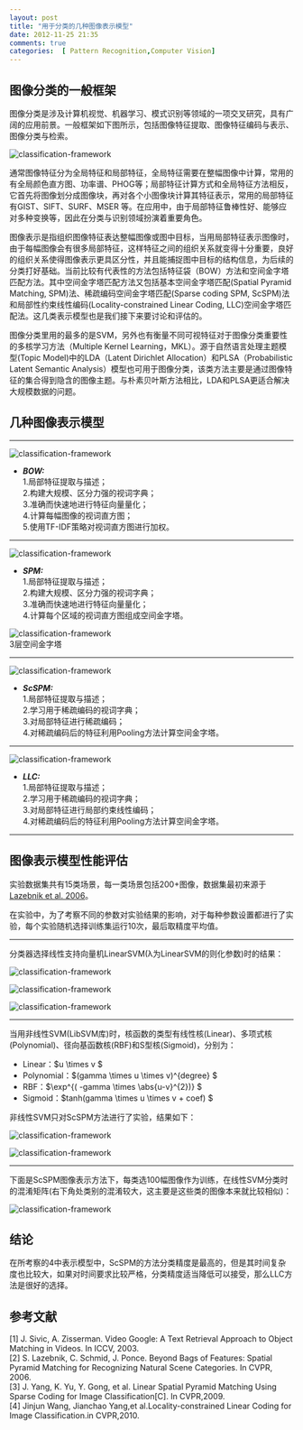 ```yaml
---
layout: post
title: "用于分类的几种图像表示模型"
date: 2012-11-25 21:35
comments: true
categories:  [ Pattern Recognition,Computer Vision]
---
```


## 图像分类的一般框架 ##
图像分类是涉及计算机视觉、机器学习、模式识别等领域的一项交叉研究，具有广阔的应用前景。一般框架如下图所示，包括图像特征提取、图像特征编码与表示、图像分类与检索。

![classification-framework](../images/Image-Representation-For-Classification/image-classification-framework.png)


通常图像特征分为全局特征和局部特征，全局特征需要在整幅图像中计算，常用的有全局颜色直方图、功率谱、PHOG等；局部特征计算方式和全局特征方法相反，它首先将图像划分成图像块，再对各个小图像块计算其特征表示，常用的局部特征有GIST、SIFT、SURF、MSER 等。在应用中，由于局部特征鲁棒性好、能够应对多种变换等，因此在分类与识别领域扮演着重要角色。

图像表示是指组织图像特征表达整幅图像或图中目标，当用局部特征表示图像时，由于每幅图像会有很多局部特征，这样特征之间的组织关系就变得十分重要，良好的组织关系使得图像表示更具区分性，并且能捕捉图中目标的结构信息，为后续的分类打好基础。当前比较有代表性的方法包括特征袋（BOW）方法和空间金字塔匹配方法。其中空间金字塔匹配方法又包括基本空间金字塔匹配(Spatial Pyramid Matching, SPM)法、稀疏编码空间金字塔匹配(Sparse coding SPM, ScSPM)法和局部性约束线性编码(Locality-constrained Linear Coding, LLC)空间金字塔匹配法。这几类表示模型也是我们接下来要讨论和评估的。

图像分类里用的最多的是SVM，另外也有衡量不同可视特征对于图像分类重要性的多核学习方法（Multiple Kernel Learning，MKL）。源于自然语言处理主题模型(Topic Model)中的LDA（Latent Dirichlet Allocation）和PLSA（Probabilistic Latent Semantic Analysis）模型也可用于图像分类，该类方法主要是通过图像特征的集合得到隐含的图像主题。与朴素贝叶斯方法相比，LDA和PLSA更适合解决大规模数据的问题。


## 几种图像表示模型 ##

----------
![classification-framework](../images/Image-Representation-For-Classification/BOW.png)

*  ***BOW:***  
1.局部特征提取与描述；  
2.构建大规模、区分力强的视词字典；  
3.准确而快速地进行特征向量量化；  
4.计算每幅图像的视词直方图；  
5.使用TF-IDF策略对视词直方图进行加权。  

----------

![classification-framework](../images/Image-Representation-For-Classification/SPM.png)

*  ***SPM:***  
1.局部特征提取与描述；  
2.构建大规模、区分力强的视词字典；   
3.准确而快速地进行特征向量量化；   
4.计算每个区域的视词直方图组成空间金字塔。

![classification-framework](../images/Image-Representation-For-Classification/3-SPM.png)  
3层空间金字塔

----------

![classification-framework](../images/Image-Representation-For-Classification/ScSPM.png)

*  ***ScSPM:***  
1.局部特征提取与描述；  
2.学习用于稀疏编码的视词字典；  
3.对局部特征进行稀疏编码；  
4.对稀疏编码后的特征利用Pooling方法计算空间金字塔。  

----------

![classification-framework](../images/Image-Representation-For-Classification/LLC.png)

*  ***LLC:***  
1.局部特征提取与描述；  
2.学习用于稀疏编码的视词字典；  
3.对局部特征进行局部约束线性编码；  
4.对稀疏编码后的特征利用Pooling方法计算空间金字塔。  

----------

## 图像表示模型性能评估 ##

实验数据集共有15类场景，每一类场景包括200+图像，数据集最初来源于[Lazebnik et al. 2006](http://www.di.ens.fr/willow/pdfs/cvpr06b.pdf)。

在实验中，为了考察不同的参数对实验结果的影响，对于每种参数设置都进行了实验，每个实验随机选择训练集运行10次，最后取精度平均值。

----------

分类器选择线性支持向量机LinearSVM(λ为LinearSVM的则化参数)时的结果：

![classification-framework](../images/Image-Representation-For-Classification/LinearSVM-Tr.png)

![classification-framework](../images/Image-Representation-For-Classification/LinearSVM-Dic.png)

![classification-framework](../images/Image-Representation-For-Classification/LinearSVM-lambda.png)

----------

当用非线性SVM(LibSVM库)时，核函数的类型有线性核(Linear)、多项式核(Polynomial)、径向基函数核(RBF)和S型核(Sigmoid)，分别为：  
*  Linear：$u \times v $
*  Polynomial：$(gamma \times u \times v)^{degree} $
*  RBF：$\exp^{( -gamma \times \abs{u-v}^{2})} $
*  Sigmoid：$tanh(gamma \times u \times v + coef) $

非线性SVM只对ScSPM方法进行了实验，结果如下：

![classification-framework](../images/Image-Representation-For-Classification/Kernel-ScSPM-Tr.png)

![classification-framework](../images/Image-Representation-For-Classification/Kernel-ScSPM-Dic.png)

----------

下面是ScSPM图像表示方法下，每类选100幅图像作为训练，在线性SVM分类时的混淆矩阵(右下角处类别的混淆较大，这主要是这些类的图像本来就比较相似)：

![classification-framework](../images/Image-Representation-For-Classification/Confusion-Matrix.png)


## 结论 ##

在所考察的4中表示模型中，ScSPM的方法分类精度是最高的，但是其时间复杂度也比较大，如果对时间要求比较严格，分类精度适当降低可以接受，那么LLC方法是很好的选择。

<!-- more -->

## 参考文献 ##

[1]	J. Sivic, A. Zisserman. Video Google: A Text Retrieval Approach to Object Matching in Videos. In ICCV, 2003.  
[2]	S. Lazebnik, C. Schmid, J. Ponce. Beyond Bags of Features: Spatial Pyramid Matching for Recognizing Natural Scene Categories. In CVPR, 2006.  
[3]	J. Yang,  K. Yu,  Y. Gong, et al. Linear Spatial Pyramid Matching Using Sparse Coding for Image Classification[C]. In CVPR,2009.  
[4]	Jinjun Wang, Jianchao Yang,et al.Locality-constrained Linear Coding for Image Classification.in CVPR,2010.  

